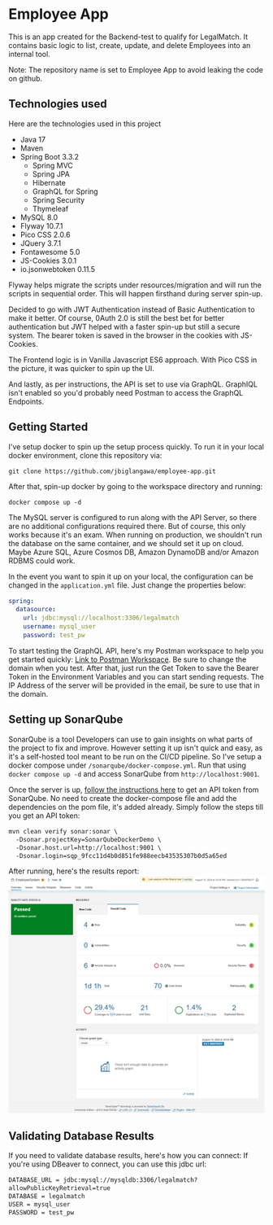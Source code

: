 # Employee App
This is an app created for the Backend-test to qualify for LegalMatch.
It contains basic logic to list, create, update, and delete Employees
into an internal tool. 

Note: The repository name is set to Employee App to avoid leaking the code
on github.

## Technologies used
Here are the technologies used in this project
- Java 17
- Maven
- Spring Boot 3.3.2
  - Spring MVC
  - Spring JPA
  - Hibernate
  - GraphQL for Spring
  - Spring Security
  - Thymeleaf
- MySQL 8.0
- Flyway 10.7.1
- Pico CSS 2.0.6
- JQuery 3.7.1
- Fontawesome 5.0
- JS-Cookies 3.0.1
- io.jsonwebtoken 0.11.5

Flyway helps migrate the scripts under resources/migration and will run the 
scripts in sequential order. This will happen firsthand during server spin-up.

Decided to go with JWT Authentication instead of Basic Authentication to make
it better. Of course, 0Auth 2.0 is still the best bet for better authentication
but JWT helped with a faster spin-up but still a secure system. The bearer token 
is saved in the browser in the cookies with JS-Cookies.

The Frontend logic is in Vanilla Javascript ES6 approach. With Pico CSS in the 
picture, it was quicker to spin up the UI.

And lastly, as per instructions, the API is set to use via GraphQL. GraphIQL isn't
enabled so you'd probably need Postman to access the GraphQL Endpoints. 

## Getting Started
I've setup docker to spin up the setup process quickly. To run it in your local docker
environment, clone this repository via: 
```shell
git clone https://github.com/jbiglangawa/employee-app.git
``` 

After that, spin-up docker by going to the workspace directory and running: 
```shell
docker compose up -d
```

The MySQL server is configured to run along with the API Server, so there are no additional
configurations required there. But of course, this only works because it's an exam. When
running on production, we shouldn't run the database on the same container, and we should
set it up on cloud. Maybe Azure SQL, Azure Cosmos DB, Amazon DynamoDB and/or Amazon RDBMS
could work.

In the event you want to spin it up on your local, the configuration can be changed in the `application.yml` file.
Just change the properties below:
```yml
spring:
  datasource:
    url: jdbc:mysql://localhost:3306/legalmatch
    username: mysql_user
    password: test_pw
```

To start testing the GraphQL API, here's my Postman workspace to help you get started quickly:
[Link to Postman Workspace](https://www.postman.com/swingspringer/workspace/employee-api/collection/669deb8aac392377cf1d5fc6?action=share&creator=13546457&active-environment=13546457-ecd48dde-7769-4aa4-803e-71de402ed516).
Be sure to change the domain when you test. After that, just run the Get Token to
save the Bearer Token in the Environment Variables and you can start sending requests. 
The IP Address of the server will be provided in the email, be sure to use that in the domain.


## Setting up SonarQube
SonarQube is a tool Developers can use to gain insights on what parts of the project to fix and improve.
However setting it up isn't quick and easy, as it's a self-hosted tool meant to be run on the CI/CD pipeline. 
So I've setup a docker compose under `/sonarqube/docker-compose.yml`. Run that using `docker compose up -d` 
and access SonarQube from `http://localhost:9001`.

Once the server is up, [follow the instructions here](https://medium.com/@denis.verkhovsky/sonarqube-with-docker-compose-complete-tutorial-2aaa8d0771d4)
to get an API token from SonarQube. No need to create the docker-compose file and add the dependencies on the pom file,
it's added already. Simply follow the steps till you get an API token:

```shell
mvn clean verify sonar:sonar \
  -Dsonar.projectKey=SonarQubeDockerDemo \
  -Dsonar.host.url=http://localhost:9001 \
  -Dsonar.login=sqp_9fcc11d4b0d851fe988eecb43535307b0d5a65ed
```

After running, here's the results report: ![sonarcube results](/assets/sonarqube-result.png)

## Validating Database Results
If you need to validate database results, here's how you can connect:
If you're using DBeaver to connect, you can use this jdbc url:
```properties
DATABASE_URL = jdbc:mysql://mysqldb:3306/legalmatch?allowPublicKeyRetrieval=true
DATABASE = legalmatch
USER = mysql_user
PASSWORD = test_pw
```
